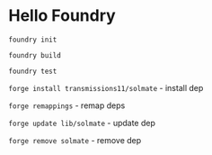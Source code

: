 # Hello Foundry

`foundry init`

`foundry build`

`foundry test`

`forge install transmissions11/solmate` - install dep

`forge remappings` - remap deps

`forge update lib/solmate` - update dep

`forge remove solmate` - remove dep
